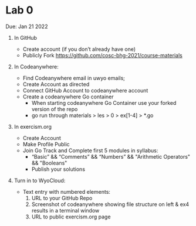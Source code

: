 # Lab 0
Due: Jan 21 2022

1. In GitHub
   - Create account (if you don’t already have one)
   - Publicly Fork https://github.com/cosc-bhg-2021/course-materials
2. In Codeanywhere:
   - Find Codeanywhere email in uwyo emails; 
   - Create Account as directed
   - Connect GitHub Account to codeanywhere account
   - Create a codeanywhere Go container
       - When starting codeanywhere Go Container use your forked version of the repo
       - go run through materials > les > 0 > ex[1-4] > *.go

3. In exercism.org
   - Create Account
   - Make Profile Public
   - Join Go Track and Complete first 5 modules in syllabus:
      - “Basic” &&  “Comments” && “Numbers” && "Arithmetic Operators" && "Booleans"
      - Publish your solutions

4. Turn in to WyoCloud:
    - Text entry with numbered elements:
      1. URL to your GitHub Repo
      2. Screenshot of codeanywhere showing file structure on left & ex4 results in a terminal window 
      3. URL to public exercism.org page
  
